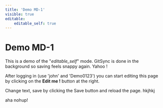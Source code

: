 ```yaml
---
title: 'Demo MD-1'
visible: true
editable:
    editable_self: true
---
```


#  Demo MD-1

This is a demo of the "<i>editable_self</i>" mode. GitSync is done in the background so saving feels snappy again. Yahoo !

After logging in (use 'john' and 'Demo0123') you can start editing this page by clicking on the <b>Edit me !</b> button at the right.

Change text, save by clicking the Save button and reload the page. hkjhkj

aha nohup!